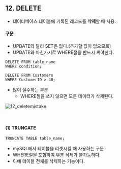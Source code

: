 ## 12. DELETE

- 데이터베이스 테이블에 기록된 레코드를 **삭제**할 때 사용.

#### 구문

- UPDATE와 달리 SET은 없다.(추가할 값이 없으므로)
- UPDATE와 마찬가지로 WHERE절을 반드시 써야한다.

~~~
DELETE FROM table_name
WHERE condition;

DELETE FROM Customers
WHERE CustomerID > 40;
~~~

- 많이 실수하는 부분
	- WHERE절을 쓰지 않으면 모든 데이터가 삭제된다.

![12_deletemistake](https://github.com/juliahwang/wps-til/blob/master/0519-Day10-python3/HW-SQL%20study/sql-img/12_deleteall.png)

<br>

#### (1) TRUNCATE 

~~~
TRUNCATE TABLE table_name;
~~~

- mySQL에서 테이블을 리셋시킬 때 사용하는 구문
- WHERE절을 포함하여 부분 삭제가 불가능하다.
- 아예 테이블 전체를 삭제하는 기능이다. 